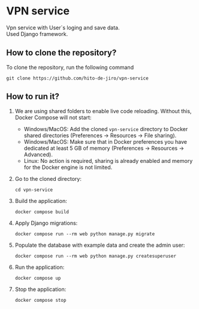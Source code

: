 VPN service 
================
Vpn service with User`s loging and save data.<br>
Used Django framework.

## How to clone the repository?

To clone the repository, run the following command

```
git clone https://github.com/hito-de-jiro/vpn-service
```

## How to run it?

1. We are using shared folders to enable live code reloading. Without this, Docker Compose will not start:
    - Windows/MacOS: Add the cloned `vpn-service` directory to Docker shared directories (Preferences -> Resources -> File sharing).
    - Windows/MacOS: Make sure that in Docker preferences you have dedicated at least 5 GB of memory (Preferences -> Resources -> Advanced).
    - Linux: No action is required, sharing is already enabled and memory for the Docker engine is not limited.

2. Go to the cloned directory:
    ```shell
    cd vpn-service
    ```
3. Build the application:
    ```shell
    docker compose build
    ```
4. Apply Django migrations:
    ```shell
    docker compose run --rm web python manage.py migrate
    ```
5. Populate the database with example data and create the admin user:
    ```shell
    docker compose run --rm web python manage.py createsuperuser
    ```
6. Run the application:
    ```shell
    docker compose up
    ```
7. Stop the application:
    ```shell
    docker compose stop
    ```

    
